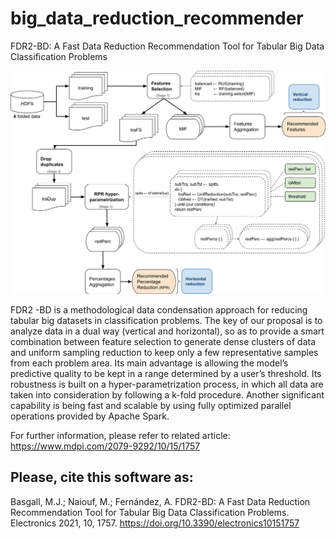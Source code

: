 # big_data_reduction_recommender
FDR2-BD: A Fast Data Reduction Recommendation Tool for Tabular Big Data Classification Problems

<img src="electronics-workflow.png"/>

FDR2 -BD is a methodological data condensation approach for reducing tabular big datasets in classification problems. The key of our proposal is to analyze data in a dual way (vertical and horizontal), so as to provide a smart combination between feature selection to generate dense clusters of data and uniform sampling reduction to keep only a few representative samples from each problem area. Its main advantage is allowing the model’s predictive quality to be kept in a range determined by a user’s threshold. Its robustness is built on a hyper-parametrization process, in which all data are taken into consideration by following a k-fold procedure. Another significant capability is being fast and scalable by using fully optimized parallel operations provided by Apache Spark.

For further information, please refer to related article: https://www.mdpi.com/2079-9292/10/15/1757

## Please, cite this software as:
Basgall, M.J.; Naiouf, M.; Fernández, A. FDR2-BD: A Fast Data Reduction Recommendation Tool for Tabular Big Data Classification Problems. Electronics 2021, 10, 1757. https://doi.org/10.3390/electronics10151757
